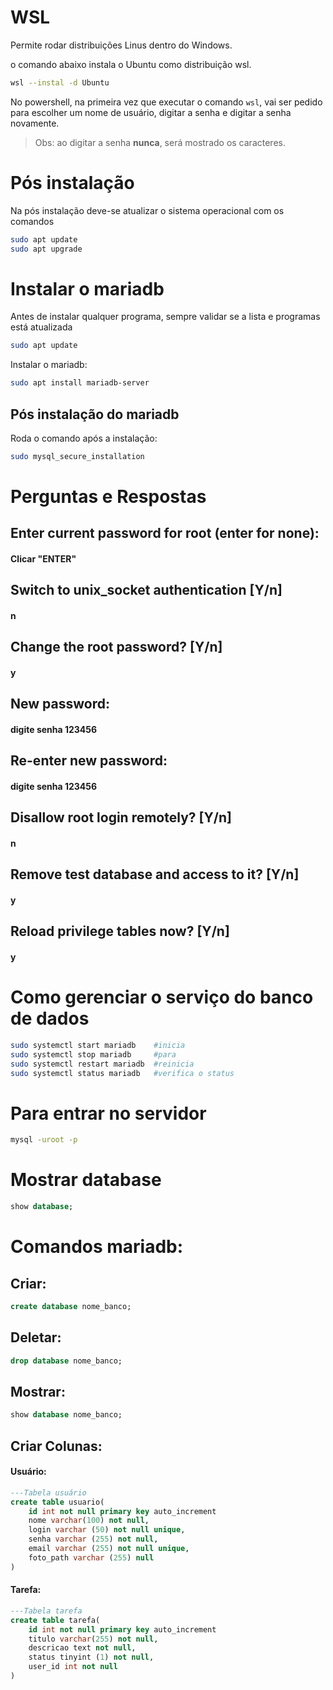 # WSL
Permite rodar distribuições Linus  dentro do Windows.


o comando abaixo instala o Ubuntu como distribuição wsl.

```bash 
wsl --instal -d Ubuntu

```
No powershell, na primeira vez que executar o comando `wsl`, 
vai ser pedido para escolher um nome de usuário,
digitar a senha e digitar a senha novamente.

> Obs: ao digitar a senha **nunca**, será mostrado os caracteres.

# Pós instalação 
Na pós instalação deve-se atualizar o sistema operacional com os comandos 

```bash
sudo apt update
sudo apt upgrade
```

# Instalar o **mariadb**

Antes de instalar qualquer programa, sempre validar se a lista e programas está atualizada
```bash
sudo apt update
```
Instalar o mariadb:
```bash
sudo apt install mariadb-server
```
## Pós instalação do mariadb
Roda o comando após a instalação: 
```bash
sudo mysql_secure_installation
```
# Perguntas e Respostas

## Enter current password for root (enter for none): 
#### Clicar "ENTER" 
## Switch to unix_socket authentication [Y/n]        
#### n
## Change the root password? [Y/n]                   
#### y
## New password:                                     
#### digite senha 123456
## Re-enter new password:                            
#### digite senha 123456
## Disallow root login remotely? [Y/n]               
#### n
## Remove test database and access to it? [Y/n]      
#### y
## Reload privilege tables now? [Y/n] 
#### y

# Como gerenciar o serviço do banco de dados 
```bash
sudo systemctl start mariadb    #inicia
sudo systemctl stop mariadb     #para
sudo systemctl restart mariadb  #reinicia
sudo systemctl status mariadb   #verifica o status
```

# Para entrar no servidor 
```bash
mysql -uroot -p
```

# Mostrar database 
```sql
show database;
```

# Comandos mariadb:

## Criar:
```sql
create database nome_banco;
```

## Deletar:
```sql
drop database nome_banco;
```

## Mostrar:
```sql
show database nome_banco;
```
## Criar Colunas:
#### Usuário:
```sql
---Tabela usuário
create table usuario(
    id int not null primary key auto_increment
    nome varchar(100) not null,
    login varchar (50) not null unique,
    senha varchar (255) not null,
    email varchar (255) not null unique,
    foto_path varchar (255) null
)
```
#### Tarefa:
```sql
---Tabela tarefa
create table tarefa(
    id int not null primary key auto_increment
    titulo varchar(255) not null,
    descricao text not null,
    status tinyint (1) not null,
    user_id int not null
)
```